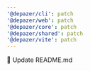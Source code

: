 ```yaml
---
'@depazer/cli': patch
'@depazer/web': patch
'@depazer/core': patch
'@depazer/shared': patch
'@depazer/vite': patch
---
```


📄 Update README.md
